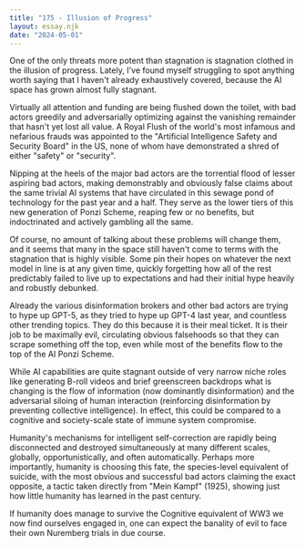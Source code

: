 ```yaml
---
title: "175 - Illusion of Progress"
layout: essay.njk
date: "2024-05-01"
---
```


One of the only threats more potent than stagnation is stagnation clothed in the illusion of progress. Lately, I've found myself struggling to spot anything worth saying that I haven't already exhaustively covered, because the AI space has grown almost fully stagnant.

Virtually all attention and funding are being flushed down the toilet, with bad actors greedily and adversarially optimizing against the vanishing remainder that hasn't yet lost all value. A Royal Flush of the world's most infamous and nefarious frauds was appointed to the "Artificial Intelligence Safety and Security Board" in the US, none of whom have demonstrated a shred of either "safety" or "security".

Nipping at the heels of the major bad actors are the torrential flood of lesser aspiring bad actors, making demonstrably and obviously false claims about the same trivial AI systems that have circulated in this sewage pond of technology for the past year and a half. They serve as the lower tiers of this new generation of Ponzi Scheme, reaping few or no benefits, but indoctrinated and actively gambling all the same.

Of course, no amount of talking about these problems will change them, and it seems that many in the space still haven't come to terms with the stagnation that is highly visible. Some pin their hopes on whatever the next model in line is at any given time, quickly forgetting how all of the rest predictably failed to live up to expectations and had their initial hype heavily and robustly debunked.

Already the various disinformation brokers and other bad actors are trying to hype up GPT-5, as they tried to hype up GPT-4 last year, and countless other trending topics. They do this because it is their meal ticket. It is their job to be maximally evil, circulating obvious falsehoods so that they can scrape something off the top, even while most of the benefits flow to the top of the AI Ponzi Scheme.

While AI capabilities are quite stagnant outside of very narrow niche roles like generating B-roll videos and brief greenscreen backdrops what is changing is the flow of information (now dominantly disinformation) and the adversarial siloing of human interaction (reinforcing disinformation by preventing collective intelligence). In effect, this could be compared to a cognitive and society-scale state of immune system compromise.

Humanity's mechanisms for intelligent self-correction are rapidly being disconnected and destroyed simultaneously at many different scales, globally, opportunistically, and often automatically. Perhaps more importantly, humanity is choosing this fate, the species-level equivalent of suicide, with the most obvious and successful bad actors claiming the exact opposite, a tactic taken directly from "Mein Kampf" (1925), showing just how little humanity has learned in the past century.

If humanity does manage to survive the Cognitive equivalent of WW3 we now find ourselves engaged in, one can expect the banality of evil to face their own Nuremberg trials in due course.
